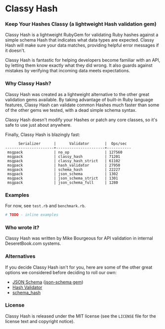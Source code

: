 Classy Hash
===========

### Keep Your Hashes Classy (a lightweight Hash validation gem)

Classy Hash is a lightweight RubyGem for validating Ruby hashes against a
simple schema Hash that indicates what data types are expected.  Classy Hash
will make sure your data matches, providing helpful error messages if it
doesn't.

Classy Hash is fantastic for helping developers become familiar with an API, by
letting them know exactly what they did wrong.  It also guards against mistakes
by verifying that incoming data meets expectations.

### Why Classy Hash?

Classy Hash was created as a lightweight alternative to the other great
validation gems available.  By taking advantage of built-in Ruby language
features, Classy Hash can validate common Hashes much faster than some of
the other gems we tested, with a dead simple schema syntax.

Classy Hash doesn't modify your Hashes or patch any core classes, so it's safe
to use just about anywhere.

Finally, Classy Hash is blazingly fast:

```
      Serializer      |      Validator       |  Ops/sec
----------------------+----------------------+-----------
 msgpack              | no_op                | 127560
 msgpack              | classy_hash          | 71201
 msgpack              | classy_hash_strict   | 61102
 msgpack              | hash_validator       | 27950
 msgpack              | schema_hash          | 22227
 msgpack              | json_schema          | 1302
 msgpack              | json_schema_strict   | 1301
 msgpack              | json_schema_full     | 1280
```


### Examples

For now, see `test.rb` and `benchmark.rb`.

```ruby
# TODO - inline examples
```

### Who wrote it?

Classy Hash was written by Mike Bourgeous for API validation in internal
DeseretBook.com systems.

### Alternatives

If you decide Classy Hash isn't for you, here are some of the other great
options we considered before deciding to roll our own:

- [JSON Schema](http://json-schema.org/) ([json-schema gem](http://rubygems.org/gems/json-schema))
- [Hash Validator](https://github.com/JamesBrooks/hash_validator)
- [schema_hash](https://github.com/djsun/schema_hash)

### License

Classy Hash is released under the MIT license (see the `LICENSE` file for the
license text and copyright notice).
